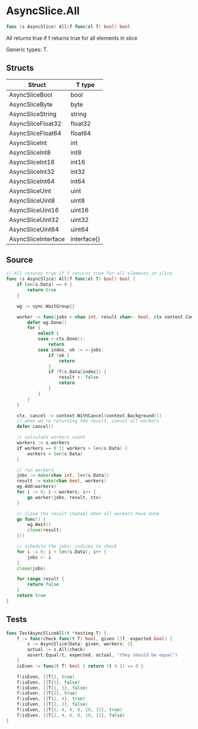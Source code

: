# AsyncSlice.All

```go
func (s AsyncSlice) All(f func(el T) bool) bool
```

All returns true if f returns true for all elements in slice

Generic types: T.

## Structs

| Struct | T type |
| ------ | ------ |
| AsyncSliceBool | bool |
| AsyncSliceByte | byte |
| AsyncSliceString | string |
| AsyncSliceFloat32 | float32 |
| AsyncSliceFloat64 | float64 |
| AsyncSliceInt | int |
| AsyncSliceInt8 | int8 |
| AsyncSliceInt16 | int16 |
| AsyncSliceInt32 | int32 |
| AsyncSliceInt64 | int64 |
| AsyncSliceUint | uint |
| AsyncSliceUint8 | uint8 |
| AsyncSliceUint16 | uint16 |
| AsyncSliceUint32 | uint32 |
| AsyncSliceUint64 | uint64 |
| AsyncSliceInterface | interface{} |

## Source

```go
// All returns true if f returns true for all elements in slice
func (s AsyncSlice) All(f func(el T) bool) bool {
	if len(s.Data) == 0 {
		return true
	}

	wg := sync.WaitGroup{}

	worker := func(jobs <-chan int, result chan<- bool, ctx context.Context) {
		defer wg.Done()
		for {
			select {
			case <-ctx.Done():
				return
			case index, ok := <-jobs:
				if !ok {
					return
				}
				if !f(s.Data[index]) {
					result <- false
					return
				}
			}
		}
	}

	ctx, cancel := context.WithCancel(context.Background())
	// when we're returning the result, cancel all workers
	defer cancel()

	// calculate workers count
	workers := s.workers
	if workers == 0 || workers > len(s.Data) {
		workers = len(s.Data)
	}

	// run workers
	jobs := make(chan int, len(s.Data))
	result := make(chan bool, workers)
	wg.Add(workers)
	for i := 0; i < workers; i++ {
		go worker(jobs, result, ctx)
	}

	// close the result channel when all workers have done
	go func() {
		wg.Wait()
		close(result)
	}()

	// schedule the jobs: indices to check
	for i := 0; i < len(s.Data); i++ {
		jobs <- i
	}
	close(jobs)

	for range result {
		return false
	}
	return true
}
```

## Tests

```go
func TestAsyncSliceAll(t *testing.T) {
	f := func(check func(t T) bool, given []T, expected bool) {
		s := AsyncSlice{Data: given, workers: 2}
		actual := s.All(check)
		assert.Equal(t, expected, actual, "they should be equal")
	}
	isEven := func(t T) bool { return (t % 2) == 0 }

	f(isEven, []T{}, true)
	f(isEven, []T{1}, false)
	f(isEven, []T{1, 3}, false)
	f(isEven, []T{2}, true)
	f(isEven, []T{2, 4}, true)
	f(isEven, []T{2, 3}, false)
	f(isEven, []T{2, 4, 6, 8, 10, 12}, true)
	f(isEven, []T{2, 4, 6, 8, 10, 11}, false)
}
```